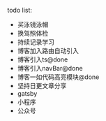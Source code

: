 todo list:
- 买泳镜泳帽
- 换驾照体检
- 持续记录学习
- 博客加入路由自动引入
- 博客引入ts@done
- 博客引入navBar@done
- 博客一如代码高亮模块@done
- 坚持日更文章分享
- gatsby
- 小程序
- 公众号
